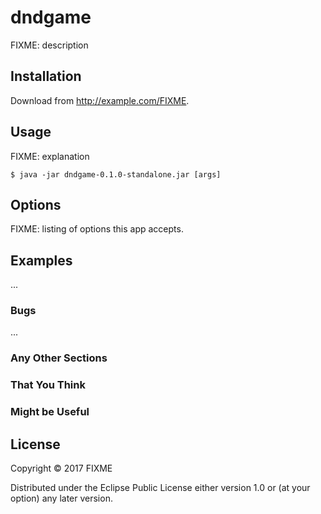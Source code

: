 # dndgame

FIXME: description

## Installation

Download from http://example.com/FIXME.

## Usage

FIXME: explanation

    $ java -jar dndgame-0.1.0-standalone.jar [args]

## Options

FIXME: listing of options this app accepts.

## Examples

...

### Bugs

...

### Any Other Sections
### That You Think
### Might be Useful

## License

Copyright © 2017 FIXME

Distributed under the Eclipse Public License either version 1.0 or (at
your option) any later version.
